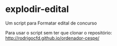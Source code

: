 explodir-edital
===============
Um script para Formatar edital de concurso 

Para usar o script sem ter que clonar o repositório:
http://rodrigocfd.github.io/ordenador-cespe/
